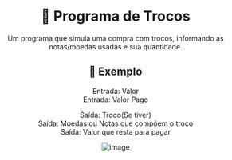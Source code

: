 <div align="center">
<h1>💸 Programa de Trocos</h1>
Um programa que simula uma compra com trocos, informando as notas/moedas usadas e sua quantidade.
</div>

<div align="center">
  <h2>🛒 Exemplo</h2>

Entrada: Valor<br>
Entrada: Valor Pago<br>

Saída: Troco(Se tiver)<br>
Saída: Moedas ou Notas que compõem o troco<br>
Saída: Valor que resta para pagar<br>

![image](https://github.com/user-attachments/assets/bf9c695d-c168-4609-ab92-4b5925f949af)

</div>
